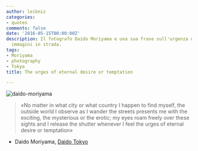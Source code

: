 ```yaml
---
author: leibniz
categories:
- quotes
comments: false
date: '2016-05-15T00:00:00Z'
description: Il fotografo Daido Moriyama e una sua frase sull'urgenza di scattare
  immagini in strada.
tags:
- Moriyama
- photography
- Tokyo
title: The urges of eternal desire or temptation

---
```

![daido-moriyama](https://www.sabsconnexions.com/wp-content/uploads/2016/01/Tokyo-Color-2008-2015-%C2%A9-Daido-Moriyama-Photo-Foundation2.png)

>«No matter in what city or what country I happen to find myself, the outside world I observe as I wander the streets presents me with the exciting, the mysterious or the erotic; my eyes roam freely over these sights and I release the shutter whenever I feel the urges of eternal desire or temptation»

- Daido Moriyama, [Daido Tokyo](https://presse.fondation.cartier.com/en-ce-moment/daido-moriyama-daido-tokyo/)